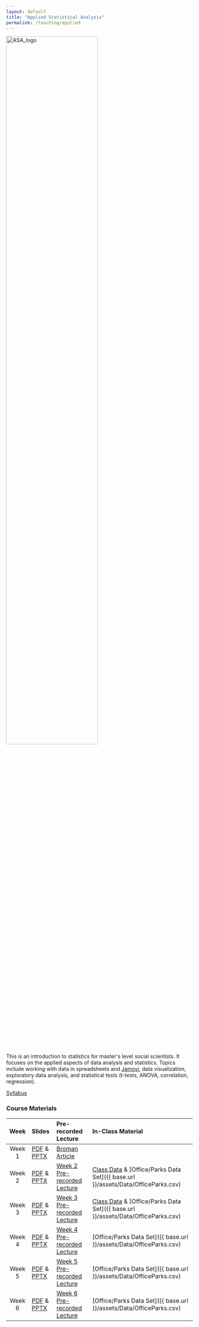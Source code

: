 ```yaml
---
layout: default
title: "Applied Statistical Analysis"
permalink: /teaching/applied
---
```


<img src="{{ site.baseurl }}/assets/images/ASA_logo.png" alt="ASA_logo" width="70%">

This is an introduction to statistics for master's level social scientists. It focuses on the applied aspects of data analysis and statistics. Topics include working with data in spreadsheets and [Jamovi](https://www.jamovi.org/), data visualization, exploratory data analysis, and statistical tests (t-tests, ANOVA, correlation, regression).

[Syllabus](http://tysonbarrett.com/syllabus/asa)

### Course Materials

| Week    |  Slides   |  Pre-recorded Lecture  |  In-Class Material |
|:-------:|:----------|:-----------------------|:-------------------|
| Week 1  | [PDF](http://tysonbarrett.com/EDUC-6050/Slides/01_EDUC_6050_2018.pdf) & [PPTX](http://tysonbarrett.com/EDUC-6050/Slides/01_EDUC_6050_2018.pptx) | [Broman Article](http://tysonbarrett.com/EDUC-6050/Readings/Broman_DataSpreadsheets_2017.pdf)  |
| Week 2  | [PDF](http://tysonbarrett.com/EDUC-6050/Slides/02_EDUC_6050_2018.pdf) & [PPTX](http://tysonbarrett.com/EDUC-6050/Slides/02_EDUC_6050_2018.pptx) | [Week 2 Pre-recorded Lecture](https://www.youtube.com/watch?v=sF4Ywtvv_W0) | [Class Data](https://docs.google.com/spreadsheets/d/1JaggNgUtkdzQ9T-FTNDsvf0D6DRM1psMJZvcKuYSaxI/edit?usp=sharing) & [Office/Parks Data Set]({{ base.url }}/assets/Data/OfficeParks.csv) |
| Week 3  | [PDF](http://tysonbarrett.com/EDUC-6050/Slides/03_EDUC_6050_2018.pdf) & [PPTX](http://tysonbarrett.com/EDUC-6050/Slides/03_EDUC_6050_2018.pptx) | [Week 3 Pre-recorded Lecture](https://www.youtube.com/watch?v=wyWja88a5vM) | [Class Data](https://docs.google.com/spreadsheets/d/1JaggNgUtkdzQ9T-FTNDsvf0D6DRM1psMJZvcKuYSaxI/edit?usp=sharing) & [Office/Parks Data Set]({{ base.url }}/assets/Data/OfficeParks.csv) |
| Week 4  | [PDF](http://tysonbarrett.com/EDUC-6050/Slides/04_EDUC_6050_2018.pdf) & [PPTX](http://tysonbarrett.com/EDUC-6050/Slides/04_EDUC_6050_2018.pptx) | [Week 4 Pre-recorded Lecture](https://www.youtube.com/watch?v=8zMKVCuHY3M) | [Office/Parks Data Set]({{ base.url }}/assets/Data/OfficeParks.csv) |
| Week 5  | [PDF](http://tysonbarrett.com/EDUC-6050/Slides/05_EDUC_6050_2018.pdf) & [PPTX](http://tysonbarrett.com/EDUC-6050/Slides/05_EDUC_6050_2018.pptx) | [Week 5 Pre-recorded Lecture]() | [Office/Parks Data Set]({{ base.url }}/assets/Data/OfficeParks.csv) |
| Week 6   | [PDF](http://tysonbarrett.com/EDUC-6050/Slides/06_EDUC_6050_2018.pdf) & [PPTX](http://tysonbarrett.com/EDUC-6050/Slides/06_EDUC_6050_2018.pptx) | [Week 6 Pre-recorded Lecture]() | [Office/Parks Data Set]({{ base.url }}/assets/Data/OfficeParks.csv) |

<!--

6. 
7. Week 7 - [PDF](http://tysonbarrett.com/EDUC-6050/Slides/07_EDUC_6050_2018.pdf) and [PPTX](http://tysonbarrett.com/EDUC-6050/Slides/07_EDUC_6050_2018.pptx)
8. Week 8 - [PDF](http://tysonbarrett.com/EDUC-6050/Slides/08_EDUC_6050_2018.pdf) and [PPTX](http://tysonbarrett.com/EDUC-6050/Slides/08_EDUC_6050_2018.pptx)
9. Week 9 - [PDF](http://tysonbarrett.com/EDUC-6050/Slides/09_EDUC_6050_2018.pdf) and [PPTX](http://tysonbarrett.com/EDUC-6050/Slides/09_EDUC_6050_2018.pptx)
10. Week 10 - [PDF](http://tysonbarrett.com/EDUC-6050/Slides/10_EDUC_6050_2018.pdf) and [PPTX](http://tysonbarrett.com/EDUC-6050/Slides/10_EDUC_6050_2018.pptx)
11. Week 11 - [PDF](http://tysonbarrett.com/EDUC-6050/Slides/11_EDUC_6050_2018.pdf) and [PPTX](http://tysonbarrett.com/EDUC-6050/Slides/11_EDUC_6050_2018.pptx)
  - Example data for class about poverty: [OMV](http://tysonbarrett.com/EDUC-6050/Data/poverty.omv)
12. Week 12 - Chi Square Activity and Review (no slides)
13. Week 13 - [PDF](http://tysonbarrett.com/EDUC-6050/Slides/12_EDUC_6050_2018.pdf) and [PPTX](http://tysonbarrett.com/EDUC-6050/Slides/12_EDUC_6050_2018.pptx)
14. Week 14 - Review of Class Material - [PDF](http://tysonbarrett.com/EDUC-6050/Slides/14_EDUC_6050_2018.pdf) and [PPTX](http://tysonbarrett.com/EDUC-6050/Slides/14_EDUC_6050_2018.pptx)

-->
